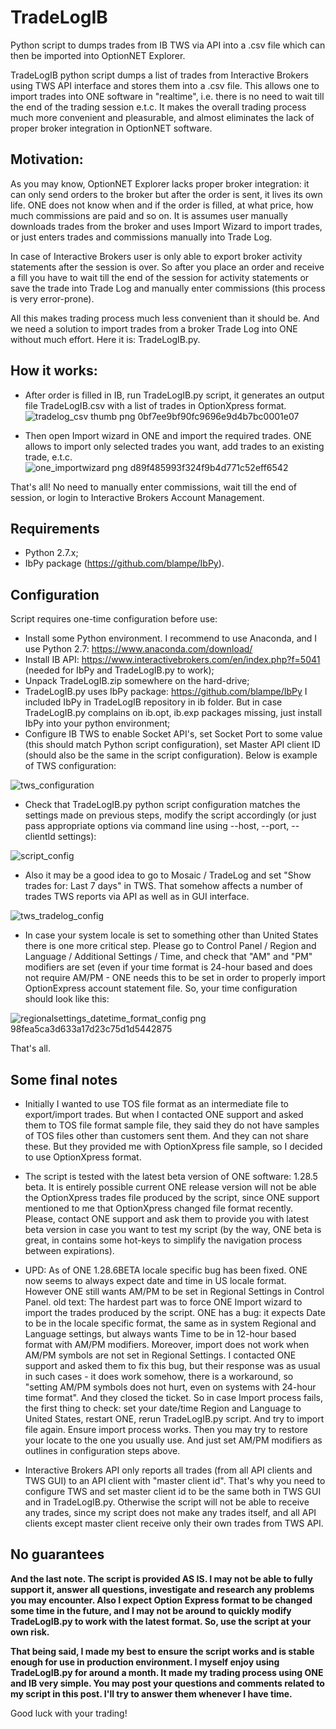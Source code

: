 # TradeLogIB
Python script to dumps trades from IB TWS via API into a .csv file which can then be imported into OptionNET Explorer.

TradeLogIB python script dumps a list of trades from Interactive Brokers using TWS API interface and stores them into a .csv file. This allows one to import trades into ONE software in "realtime", i.e. there is no need to wait till the end of the trading session e.t.c. It makes the overall trading process much more convenient and pleasurable, and almost eliminates the lack of proper broker integration in OptionNET software.

## Motivation:
As you may know, OptionNET Explorer lacks proper broker integration: it can only send orders to the broker but after the order is sent, it lives its own life. ONE does not know when and if the order is filled, at what price, how much commissions are paid and so on. It is assumes user manually downloads trades from the broker and uses Import Wizard to import trades, or just enters trades and commissions manually into Trade Log.

In case of Interactive Brokers user is only able to export broker activity statements after the session is over. So after you place an order and receive a fill you have to wait till the end of the session for activity statements or save the trade into Trade Log and manually enter commissions (this process is very error-prone). 

All this makes trading process much less convenient than it should be. And we need a solution to import trades from a broker Trade Log into ONE without much effort. Here it is: TradeLogIB.py.

## How it works:

* After order is filled in IB, run TradeLogIB.py script, it generates an output file TradeLogIB.csv with a list of trades in OptionXpress format.
![tradelog_csv thumb png 0bf7ee9bf90fc9696e9d4b7bc0001e07](https://user-images.githubusercontent.com/2657778/34121901-ad5354b0-e43b-11e7-8d3d-549214b63a1b.png)

* Then open Import wizard in ONE and import the required trades. ONE allows to import only selected trades you want, add trades to an existing trade, e.t.c.
![one_importwizard png d89f485993f324f9b4d771c52eff6542](https://user-images.githubusercontent.com/2657778/34121983-ed94da3a-e43b-11e7-8c78-dacf8542afe4.png)

That's all! No need to manually enter commissions, wait till the end of session, or login to Interactive Brokers Account Management.

## Requirements
* Python 2.7.x;
* IbPy package (https://github.com/blampe/IbPy).

## Configuration
Script requires one-time configuration before use:
* Install some Python environment. I recommend to use Anaconda, and I use Python 2.7: https://www.anaconda.com/download/
* Install IB API: https://www.interactivebrokers.com/en/index.php?f=5041 (needed for IbPy and TradeLogIB.py to work);
* Unpack TradeLogIB.zip somewhere on the hard-drive;
* TradeLogIB.py uses IbPy package: https://github.com/blampe/IbPy  I included IbPy in TradeLogIB repository in ib folder. But in case TradeLogIB.py complains on ib.opt, ib.exp packages missing, just install IbPy into your python environment;
* Configure IB TWS to enable Socket API's, set Socket Port to some value (this should match Python script configuration), set Master API client ID (should also be the same in the script configuration). Below is example of TWS configuration:

![tws_configuration](https://user-images.githubusercontent.com/2657778/34122189-9e909d56-e43c-11e7-9e9f-36d89e92d8de.png)

* Check that TradeLogIB.py python script configuration matches the settings made on previous steps, modify the script accordingly (or just pass appropriate options via command line using --host, --port, --clientId settings):

![script_config](https://user-images.githubusercontent.com/2657778/34122353-3f10fb72-e43d-11e7-840c-a3e1a4294f63.png)

* Also it may be a good idea to go to Mosaic / TradeLog and set "Show trades for: Last 7 days" in TWS. That somehow affects a number of trades TWS reports via API as well as in GUI interface.

![tws_tradelog_config](https://user-images.githubusercontent.com/2657778/34122403-6bd725d2-e43d-11e7-86cc-3ffdc8bf5fa2.png)

* In case your system locale is set to something other than United States there is one more critical step. Please go to Control Panel / Region and Language / Additional Settings / Time, and check that "AM" and "PM" modifiers are set (even if your time format is 24-hour based and does not require AM/PM - ONE needs this to be set in order to properly import OptionExpress account statement file. So, your time configuration should look like this:

![regionalsettings_datetime_format_config png 98fea5ca3d633a17d23c75d1d5442875](https://user-images.githubusercontent.com/2657778/34122480-9ef98ff4-e43d-11e7-98a5-11a5f27a2dd5.png)

That's all.

## Some final notes

* Initially I wanted to use TOS file format as an intermediate file to export/import trades. But when I contacted ONE support and asked them to TOS file format sample file, they said they do not have samples of TOS files other than customers sent them. And they can not share these. But they provided me with OptionXpress file sample, so I decided to use OptionXpress format.

* The script is tested with the latest beta version of ONE software: 1.28.5 beta. It is entirely possible current ONE release version will not be able the OptionXpress trades file produced by the script, since ONE support mentioned to me that OptionXpress changed file format recently. Please, contact ONE support and ask them to provide you with latest beta version in case you want to test my script (by the way, ONE beta is great, in contains some hot-keys to simplify the navigation process between expirations).

* UPD: As of ONE 1.28.6BETA locale specific bug has been fixed. ONE now seems to always expect date and time in US locale format. However ONE still wants AM/PM to be set in Regional Settings in Control Panel. 
old text: The hardest part was to force ONE Import wizard to import the trades produced by the script. ONE has a bug: it expects Date to be in the locale specific format, the same as in system Regional and Language settings, but always wants Time to be in 12-hour based format with AM/PM modifiers. Moreover, import does not work when AM/PM symbols are not set in Regional Settings. I contacted ONE support and asked them to fix this bug, but their response was as usual in such cases - it does work somehow, there is a workaround, so "setting AM/PM symbols does not hurt, even on systems with 24-hour time format". And they closed the ticket. So in case Import process fails, the first thing to check: set your date/time Region and Language to United States, restart ONE, rerun TradeLogIB.py script. And try to import file again. Ensure import process works. Then you may try to restore your locate to the one you usually use. And just set AM/PM modifiers as outlines in configuration steps above.

* Interactive Brokers API only reports all trades (from all API clients and TWS GUI) to an API client with "master client id". That's why you need to configure TWS and set master client id to be the same both in TWS GUI and in TradeLogIB.py. Otherwise the script will not be able to receive any trades, since my script does not make any trades itself, and all API clients except master client receive only their own trades from TWS API.
 
## No guarantees
**And the last note. The script is provided AS IS. I may not be able to fully support it, answer all questions, investigate and research any problems you may encounter. Also I expect Option Express format to be changed some time in the future, and I may not be around to quickly modify TradeLogIB.py to work with the latest format. So, use the script at your own risk.**
 
**That being said, I made my best to ensure the script works and is stable enough for use in production environment. I myself enjoy using TradeLogIB.py for around a month. It made my trading process using ONE and IB very simple. You may post your questions and comments related to my script in this post. I'll try to answer them whenever I have time.**

Good luck with your trading!
